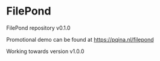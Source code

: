 # FilePond

FilePond repository v0.1.0

Promotional demo can be found at https://pqina.nl/filepond

Working towards version v1.0.0